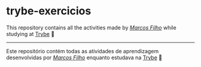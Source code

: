 # trybe-exercicios

This repository contains all the activities made by _[Marcos Filho](https://www.linkedin.com/in/mknmarcosfilho/)_ while studying at [Trybe](https://www.betrybe.com/) :rocket:

---
<!-- -->

Este repositório contém todas as atividades de aprendizagem desenvolvidas por _[Marcos Filho](https://www.linkedin.com/in/mknmarcosfilho/)_ enquanto estudava na [Trybe](https://www.betrybe.com/) :rocket:
